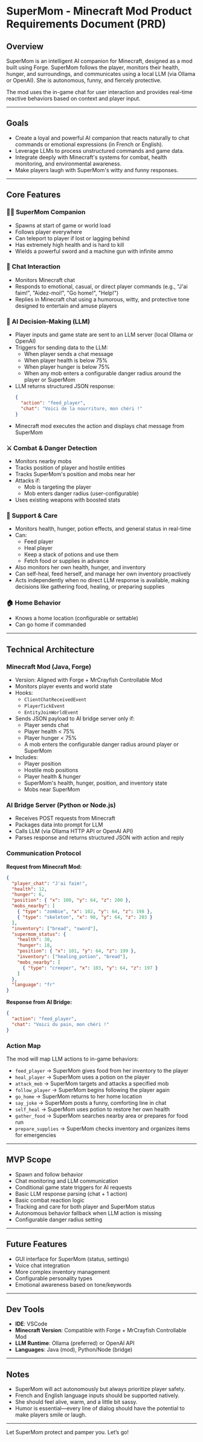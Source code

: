 # SuperMom - Minecraft Mod Product Requirements Document (PRD)

## Overview
SuperMom is an intelligent AI companion for Minecraft, designed as a mod built using Forge. SuperMom follows the player, monitors their health, hunger, and surroundings, and communicates using a local LLM (via Ollama or OpenAI). She is autonomous, funny, and fiercely protective.

The mod uses the in-game chat for user interaction and provides real-time reactive behaviors based on context and player input.

---

## Goals
- Create a loyal and powerful AI companion that reacts naturally to chat commands or emotional expressions (in French or English).
- Leverage LLMs to process unstructured commands and game data.
- Integrate deeply with Minecraft's systems for combat, health monitoring, and environmental awareness.
- Make players laugh with SuperMom's witty and funny responses.

---

## Core Features

### 👩‍👦 SuperMom Companion
- Spawns at start of game or world load
- Follows player everywhere
- Can teleport to player if lost or lagging behind
- Has extremely high health and is hard to kill
- Wields a powerful sword and a machine gun with infinite ammo

### 💬 Chat Interaction
- Monitors Minecraft chat
- Responds to emotional, casual, or direct player commands (e.g., "J'ai faim!", "Aidez-moi!", "Go home!", "Help!")
- Replies in Minecraft chat using a humorous, witty, and protective tone designed to entertain and amuse players

### 🧠 AI Decision-Making (LLM)
- Player inputs and game state are sent to an LLM server (local Ollama or OpenAI)
- Triggers for sending data to the LLM:
  - When player sends a chat message
  - When player health is below 75%
  - When player hunger is below 75%
  - When any mob enters a configurable danger radius around the player or SuperMom
- LLM returns structured JSON response:
  ```json
  {
    "action": "feed_player",
    "chat": "Voici de la nourriture, mon chéri !"
  }
  ```
- Minecraft mod executes the action and displays chat message from SuperMom

### ⚔️ Combat & Danger Detection
- Monitors nearby mobs
- Tracks position of player and hostile entities
- Tracks SuperMom's position and mobs near her
- Attacks if:
  - Mob is targeting the player
  - Mob enters danger radius (user-configurable)
- Uses existing weapons with boosted stats

### 🍗 Support & Care
- Monitors health, hunger, potion effects, and general status in real-time
- Can:
  - Feed player
  - Heal player
  - Keep a stack of potions and use them
  - Fetch food or supplies in advance
- Also monitors her own health, hunger, and inventory
- Can self-heal, feed herself, and manage her own inventory proactively
- Acts independently when no direct LLM response is available, making decisions like gathering food, healing, or preparing supplies

### 🏠 Home Behavior
- Knows a home location (configurable or settable)
- Can go home if commanded

---

## Technical Architecture

### Minecraft Mod (Java, Forge)
- Version: Aligned with Forge + MrCrayfish Controllable Mod
- Monitors player events and world state
- Hooks:
  - `ClientChatReceivedEvent`
  - `PlayerTickEvent`
  - `EntityJoinWorldEvent`
- Sends JSON payload to AI bridge server only if:
  - Player sends chat
  - Player health < 75%
  - Player hunger < 75%
  - A mob enters the configurable danger radius around player or SuperMom
- Includes:
  - Player position
  - Hostile mob positions
  - Player health & hunger
  - SuperMom's health, hunger, position, and inventory state
  - Mobs near SuperMom

### AI Bridge Server (Python or Node.js)
- Receives POST requests from Minecraft
- Packages data into prompt for LLM
- Calls LLM (via Ollama HTTP API or OpenAI API)
- Parses response and returns structured JSON with action and reply

### Communication Protocol
**Request from Minecraft Mod:**
```json
{
  "player_chat": "J'ai faim!",
  "health": 12,
  "hunger": 6,
  "position": { "x": 100, "y": 64, "z": 200 },
  "mobs_nearby": [
    { "type": "zombie", "x": 102, "y": 64, "z": 198 },
    { "type": "skeleton", "x": 98, "y": 64, "z": 203 }
  ],
  "inventory": ["bread", "sword"],
  "supermom_status": {
    "health": 30,
    "hunger": 18,
    "position": { "x": 101, "y": 64, "z": 199 },
    "inventory": ["healing_potion", "bread"],
    "mobs_nearby": [
      { "type": "creeper", "x": 103, "y": 64, "z": 197 }
    ]
  },
  "language": "fr"
}
```

**Response from AI Bridge:**
```json
{
  "action": "feed_player",
  "chat": "Voici du pain, mon chéri !"
}
```

### Action Map
The mod will map LLM actions to in-game behaviors:
- `feed_player` → SuperMom gives food from her inventory to the player
- `heal_player` → SuperMom uses a potion on the player
- `attack_mob` → SuperMom targets and attacks a specified mob
- `follow_player` → SuperMom begins following the player again
- `go_home` → SuperMom returns to her home location
- `say_joke` → SuperMom posts a funny, comforting line in chat
- `self_heal` → SuperMom uses potion to restore her own health
- `gather_food` → SuperMom searches nearby area or prepares for food run
- `prepare_supplies` → SuperMom checks inventory and organizes items for emergencies

---

## MVP Scope
- Spawn and follow behavior
- Chat monitoring and LLM communication
- Conditional game state triggers for AI requests
- Basic LLM response parsing (chat + 1 action)
- Basic combat reaction logic
- Tracking and care for both player and SuperMom status
- Autonomous behavior fallback when LLM action is missing
- Configurable danger radius setting

---

## Future Features
- GUI interface for SuperMom (status, settings)
- Voice chat integration
- More complex inventory management
- Configurable personality types
- Emotional awareness based on tone/keywords

---

## Dev Tools
- **IDE**: VSCode
- **Minecraft Version**: Compatible with Forge + MrCrayfish Controllable Mod
- **LLM Runtime**: Ollama (preferred) or OpenAI API
- **Languages**: Java (mod), Python/Node (bridge)

---

## Notes
- SuperMom will act autonomously but always prioritize player safety.
- French and English language inputs should be supported natively.
- She should feel alive, warm, and a little bit sassy.
- Humor is essential—every line of dialog should have the potential to make players smile or laugh.

---

Let SuperMom protect and pamper you. Let’s go!

